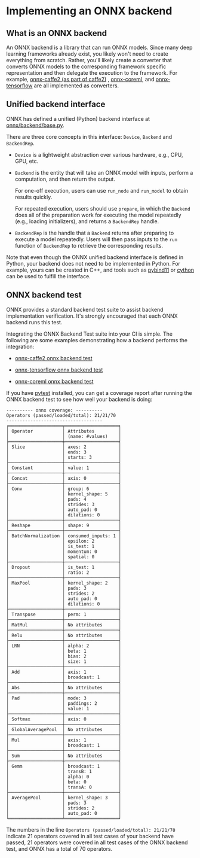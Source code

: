 <!--
Copyright (c) ONNX Project Contributors

SPDX-License-Identifier: Apache-2.0
-->

# Implementing an ONNX backend

## What is an ONNX backend

An ONNX backend is a library that can run ONNX models. Since many deep learning frameworks already exist, you likely won't need to create everything from scratch. Rather, you'll likely create a converter that converts ONNX models to the corresponding framework specific representation and then delegate the execution to the framework. For example, [onnx-caffe2 (as part of caffe2)](https://github.com/pytorch/pytorch/tree/v2.3.1/caffe2/python/onnx) , [onnx-coreml](https://github.com/onnx/onnx-coreml), and [onnx-tensorflow](https://github.com/onnx/onnx-tensorflow) are all implemented as converters.

## Unified backend interface

ONNX has defined a unified (Python) backend interface at [onnx/backend/base.py](/onnx/backend/base.py).

There are three core concepts in this interface: `Device`, `Backend` and `BackendRep`.

- `Device` is a lightweight abstraction over various hardware, e.g., CPU, GPU, etc.

- `Backend` is the entity that will take an ONNX model with inputs, perform a computation, and then return the output.

  For one-off execution, users can use `run_node` and `run_model` to obtain results quickly.

  For repeated execution, users should use `prepare`, in which the `Backend` does all of the preparation work for executing the model repeatedly (e.g., loading initializers), and returns a `BackendRep` handle.

- `BackendRep` is the handle that a `Backend` returns after preparing to execute a model repeatedly. Users will then pass inputs to the `run` function of `BackendRep` to retrieve the corresponding results.

Note that even though the ONNX unified backend interface is defined in Python, your backend does not need to be implemented in Python. For example, yours can be created in C++, and tools such as [pybind11](https://github.com/pybind/pybind11) or [cython](http://cython.org/) can be used to fulfill the interface.

## ONNX backend test

ONNX provides a standard backend test suite to assist backend implementation verification. It's strongly encouraged that each ONNX backend runs this test.

Integrating the ONNX Backend Test suite into your CI is simple. The following are some examples demonstrating how a backend performs the integration:

- [onnx-caffe2 onnx backend test](https://github.com/pytorch/pytorch/blob/v2.3.1/caffe2/python/onnx/tests/onnx_backend_test.py)

- [onnx-tensorflow onnx backend test](https://github.com/onnx/onnx-tensorflow/blob/main/test/backend/test_onnx_backend.py)

- [onnx-coreml onnx backend test](https://github.com/onnx/onnx-coreml/blob/master/tests/onnx_backend_models_test.py)

If you have [pytest](https://docs.pytest.org/en/latest/) installed, you can get a coverage report after running the ONNX backend test to see how well your backend is doing:

```
---------- onnx coverage: ----------
Operators (passed/loaded/total): 21/21/70
------------------------------------
╒════════════════════╤════════════════════╕
│ Operator           │ Attributes         │
│                    │ (name: #values)    │
╞════════════════════╪════════════════════╡
│ Slice              │ axes: 2            │
│                    │ ends: 3            │
│                    │ starts: 3          │
├────────────────────┼────────────────────┤
│ Constant           │ value: 1           │
├────────────────────┼────────────────────┤
│ Concat             │ axis: 0            │
├────────────────────┼────────────────────┤
│ Conv               │ group: 6           │
│                    │ kernel_shape: 5    │
│                    │ pads: 4            │
│                    │ strides: 3         │
│                    │ auto_pad: 0        │
│                    │ dilations: 0       │
├────────────────────┼────────────────────┤
│ Reshape            │ shape: 9           │
├────────────────────┼────────────────────┤
│ BatchNormalization │ consumed_inputs: 1 │
│                    │ epsilon: 2         │
│                    │ is_test: 1         │
│                    │ momentum: 0        │
│                    │ spatial: 0         │
├────────────────────┼────────────────────┤
│ Dropout            │ is_test: 1         │
│                    │ ratio: 2           │
├────────────────────┼────────────────────┤
│ MaxPool            │ kernel_shape: 2    │
│                    │ pads: 3            │
│                    │ strides: 2         │
│                    │ auto_pad: 0        │
│                    │ dilations: 0       │
├────────────────────┼────────────────────┤
│ Transpose          │ perm: 1            │
├────────────────────┼────────────────────┤
│ MatMul             │ No attributes      │
├────────────────────┼────────────────────┤
│ Relu               │ No attributes      │
├────────────────────┼────────────────────┤
│ LRN                │ alpha: 2           │
│                    │ beta: 1            │
│                    │ bias: 2            │
│                    │ size: 1            │
├────────────────────┼────────────────────┤
│ Add                │ axis: 1            │
│                    │ broadcast: 1       │
├────────────────────┼────────────────────┤
│ Abs                │ No attributes      │
├────────────────────┼────────────────────┤
│ Pad                │ mode: 3            │
│                    │ paddings: 2        │
│                    │ value: 1           │
├────────────────────┼────────────────────┤
│ Softmax            │ axis: 0            │
├────────────────────┼────────────────────┤
│ GlobalAveragePool  │ No attributes      │
├────────────────────┼────────────────────┤
│ Mul                │ axis: 1            │
│                    │ broadcast: 1       │
├────────────────────┼────────────────────┤
│ Sum                │ No attributes      │
├────────────────────┼────────────────────┤
│ Gemm               │ broadcast: 1       │
│                    │ transB: 1          │
│                    │ alpha: 0           │
│                    │ beta: 0            │
│                    │ transA: 0          │
├────────────────────┼────────────────────┤
│ AveragePool        │ kernel_shape: 3    │
│                    │ pads: 3            │
│                    │ strides: 2         │
│                    │ auto_pad: 0        │
╘════════════════════╧════════════════════╛
```

The numbers in the line `Operators (passed/loaded/total): 21/21/70` indicate 21 operators covered in all test cases of your backend have passed, 21 operators were covered in all test cases of the ONNX backend test, and ONNX has a total of 70 operators.
